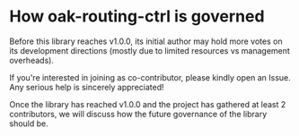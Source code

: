 # How oak-routing-ctrl is governed

Before this library reaches v1.0.0, its initial author may hold more votes on
its development directions (mostly due to limited resources vs management
overheads).

If you're interested in joining as co-contributor, please kindly open an Issue.
Any serious help is sincerely appreciated!

Once the library has reached v1.0.0 and the project has gathered at least 2
contributors, we will discuss how the future governance of the library should
be.
